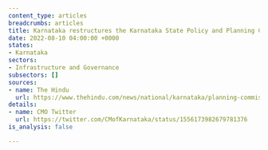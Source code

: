 ```yaml
---
content_type: articles
breadcrumbs: articles
title: Karnataka restructures the Karnataka State Policy and Planning Commission (KSPPC)
date: 2022-08-10 04:00:00 +0000
states:
- Karnataka
sectors:
- Infrastructure and Governance
subsectors: []
sources:
- name: The Hindu
  url: https://www.thehindu.com/news/national/karnataka/planning-commission-is-now-state-institute-for-transformation-of-karnataka/article65736877.ece
details:
- name: CMO Twitter
  url: https://twitter.com/CMofKarnataka/status/1556173982679781376
is_analysis: false

---
```

